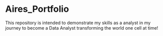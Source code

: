 # Aires_Portfolio
This repository is intended to demonstrate my skills as a analyst in my journey to become a Data Analyst transforming the world one cell at time!
